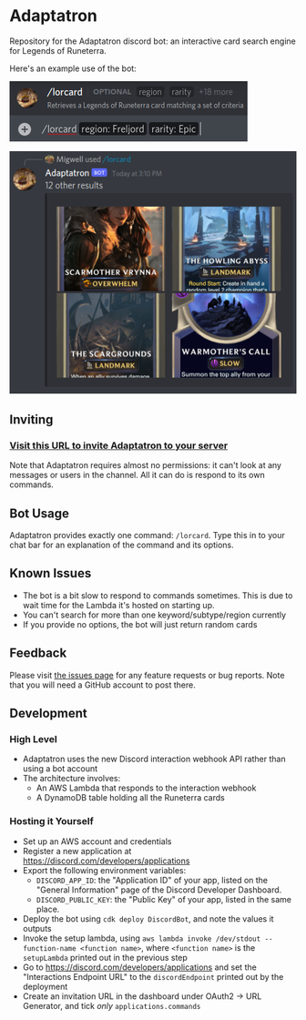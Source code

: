 # Adaptatron 

Repository for the Adaptatron discord bot: an interactive card search engine for Legends of Runeterra.

Here's an example use of the bot:

![](media/example_cmd.png)

![](media/example_res.png)

## Inviting 

### [Visit this URL to invite Adaptatron to your server](https://discord.com/api/oauth2/authorize?client_id=936919961811714058&scope=applications.commands)

Note that Adaptatron requires almost no permissions: it can't look at any messages or users in the channel.
All it can do is respond to its own commands.

## Bot Usage

Adaptatron provides exactly one command: `/lorcard`. 
Type this in to your chat bar for an explanation of the command and its options.

## Known Issues

* The bot is a bit slow to respond to commands sometimes. This is due to wait time for the Lambda it's hosted on starting up.
* You can't search for more than one keyword/subtype/region currently
* If you provide no options, the bot will just return random cards

## Feedback

Please visit [the issues page](https://github.com/multimeric/Adaptatron/issues) for any feature requests or bug reports. 
Note that you will need a GitHub account to post there.

## Development

### High Level

* Adaptatron uses the new Discord interaction webhook API rather than using a bot account
* The architecture involves:
  * An AWS Lambda that responds to the interaction webhook
  * A DynamoDB table holding all the Runeterra cards

### Hosting it Yourself

* Set up an AWS account and credentials
* Register a new application at <https://discord.com/developers/applications>
* Export the following environment variables:
  - `DISCORD_APP_ID`: the "Application ID" of your app, listed on the "General Information" page of the Discord Developer Dashboard.
  - `DISCORD_PUBLIC_KEY`: the "Public Key" of your app, listed in the same place.
* Deploy the bot using `cdk deploy DiscordBot`, and note the values it outputs
* Invoke the setup lambda, using `aws lambda invoke /dev/stdout --function-name <function name>`, where `<function name>` is the `setupLambda` printed out in the previous step 
* Go to <https://discord.com/developers/applications> and set the "Interactions Endpoint URL" to the `discordEndpoint` printed out by the deployment
* Create an invitation URL in the dashboard under OAuth2 → URL Generator, and tick *only* `applications.commands`